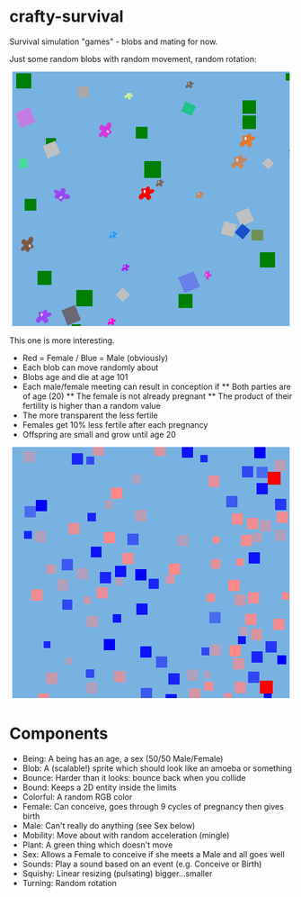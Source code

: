 crafty-survival
===============

Survival simulation "games" - blobs and mating for now.

Just some random blobs with random movement, random rotation:

<center>
<img src="survival.png"/>
</center>

This one is more interesting.

* Red = Female / Blue = Male (obviously)
* Each blob can move randomly about
* Blobs age and die at age 101
* Each male/female meeting can result in conception if
** Both parties are of age (20)
** The female is not already pregnant
** The product of their fertility is higher than a random value
* The more transparent the less fertile
* Females get 10% less fertile after each pregnancy
* Offspring are small and grow until age 20

<center>
<img src="mating.png"/>
</center>

# Components
* Being: A being has an age, a sex (50/50 Male/Female)
* Blob: A (scalable!) sprite which should look like an amoeba or something
* Bounce: Harder than it looks: bounce back when you collide
* Bound: Keeps a 2D entity inside the limits
* Colorful: A random RGB color
* Female: Can conceive, goes through 9 cycles of pregnancy then gives birth
* Male: Can't really do anything (see Sex below)
* Mobility: Move about with random acceleration (mingle)
* Plant: A green thing which doesn't move
* Sex: Allows a Female to conceive if she meets a Male and all goes well
* Sounds: Play a sound based on an event (e.g. Conceive or Birth)
* Squishy: Linear resizing (pulsating) bigger...smaller
* Turning: Random rotation